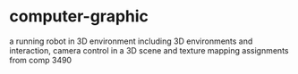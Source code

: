 # computer-graphic
a running robot in 3D environment 
including 3D environments and interaction, camera control in a 3D scene and texture mapping
assignments from comp 3490
